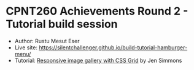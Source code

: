 # CPNT260 Achievements Round 2 - Tutorial build session
- Author: Rustu Mesut Eser
- Live site: https://silentchallenger.github.io/build-tutorial-hamburger-menu/
- Tutorial: [Responsive image gallery with CSS Grid](https://www.youtube.com/watch?v=tFKrK4eAiUQ) by Jen Simmons